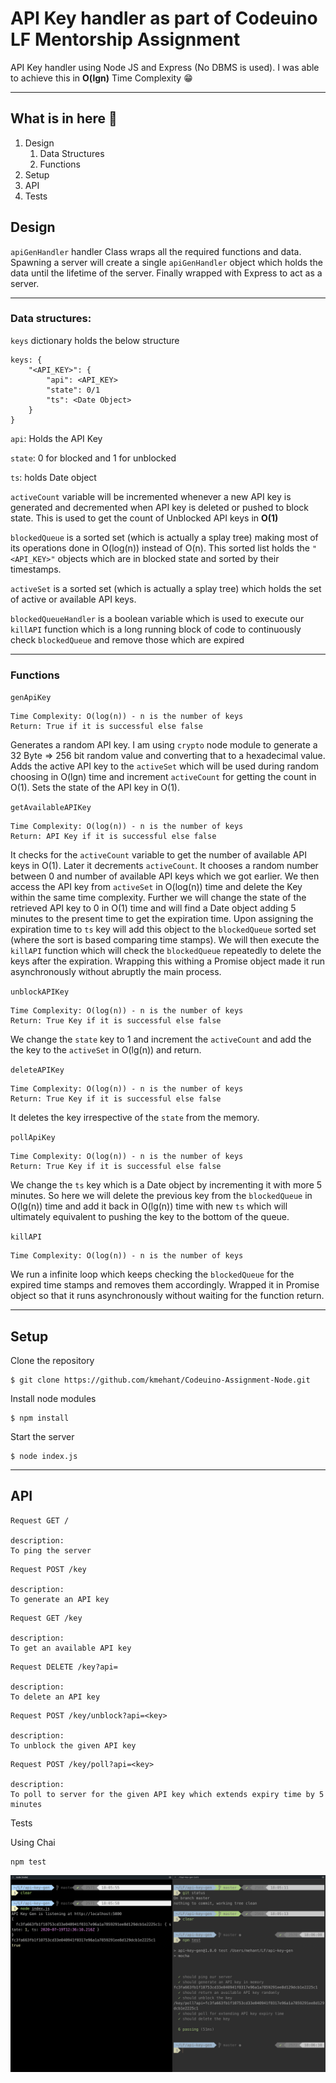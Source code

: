 # API Key handler as part of Codeuino LF Mentorship Assignment
API Key handler using Node JS and Express (No DBMS is used). I was able to achieve this in **O(lgn)** Time Complexity 😁

<hr>

## What is in here 🤔
1. Design
   1. Data Structures
   2. Functions
2. Setup
3. API
4. Tests

## Design

`apiGenHandler` handler Class wraps all the required functions and data. Spawning a server will create a single `apiGenHandler` object which holds the data until the lifetime of the server. Finally wrapped with Express to act as a server.

<hr>

### Data structures:

`keys` dictionary holds the below structure
```
keys: {
    "<API_KEY>": {
        "api": <API_KEY>
        "state": 0/1
        "ts": <Date Object>
    }
}
```
`api`: Holds the API Key

`state`: 0 for blocked and 1 for unblocked

`ts`: holds Date object


`activeCount` variable will be incremented whenever a new API key is generated and decremented when API key is deleted or pushed to block state. This is used to get the count of Unblocked API keys in **O(1)**

`blockedQueue` is a sorted set (which is actually a splay tree) making most of its operations done in O(log(n)) instead of O(n). This sorted list holds the `"<API_KEY>"` objects which are in blocked state and sorted by their timestamps.

`activeSet` is a sorted set (which is actually a splay tree) which holds the set of active or available API keys.

`blockedQueueHandler` is a boolean variable which is used to execute our `killAPI` function which is a long running block of code to continuously check `blockedQueue` and remove those which are expired

<hr>

### Functions

`genApiKey`
```
Time Complexity: O(log(n)) - n is the number of keys
Return: True if it is successful else false
```

Generates a random API key. I am using `crypto` node module to generate a 32 Byte => 256 bit random value and converting that to a hexadecimal value. Adds the active API key to the `activeSet` which will be used during random choosing in O(lgn) time and increment `activeCount` for getting the count in O(1). Sets the state of the API key in O(1).

`getAvailableAPIKey`
```
Time Complexity: O(log(n)) - n is the number of keys
Return: API Key if it is successful else false
```
It checks for the `activeCount` variable to get the number of available API keys in O(1). 
Later it decrements `activeCount`. It chooses a random number between 0 and number of available API keys which we got earlier. We then access the API key from `activeSet` in O(log(n)) time and delete the Key within the same time complexity. Further we will change the state of the retrieved API key to 0 in O(1) time and will find a Date object adding 5 minutes to the present time to get the expiration time. Upon assigning the expiration time to `ts` key will add this object to the `blockedQueue` sorted set (where the sort is based comparing time stamps). We will then execute the `killAPI` function which will check the `blockedQueue` repeatedly to delete the keys after the expiration. Wrapping this withing a Promise object made it run asynchronously without abruptly the main process.

`unblockAPIKey`
```
Time Complexity: O(log(n)) - n is the number of keys
Return: True Key if it is successful else false
```
We change the `state` key to 1 and increment the `activeCount` and add the the key to the `activeSet` in O(lg(n)) and return.

`deleteAPIKey`
```
Time Complexity: O(log(n)) - n is the number of keys
Return: True Key if it is successful else false
```
It deletes the key irrespective of the `state` from the memory.

`pollApiKey`
```
Time Complexity: O(log(n)) - n is the number of keys
Return: True Key if it is successful else false
```
We change the `ts` key which is a Date object by incrementing it with more 5 minutes. So here we will delete the previous key from the `blockedQueue` in O(lg(n)) time and add it back in O(lg(n)) time with new `ts` which will ultimately equivalent to pushing the key to the bottom of the queue.

`killAPI`
```
Time Complexity: O(log(n)) - n is the number of keys
```
We run a infinite loop which keeps checking the `blockedQueue` for the expired time stamps and removes them accordingly. Wrapped it in Promise object so that it runs asynchronously without waiting for the function return.

<hr>

## Setup

Clone the repository
```
$ git clone https://github.com/kmehant/Codeuino-Assignment-Node.git
```

Install node modules
```
$ npm install
```

Start the server
```
$ node index.js
```

<hr>

## API

```
Request GET /

description:
To ping the server
```

```
Request POST /key

description:
To generate an API key
```

```
Request GET /key

description:
To get an available API key
```

```
Request DELETE /key?api=

description:
To delete an API key
```


```
Request POST /key/unblock?api=<key>

description:
To unblock the given API key
```

```
Request POST /key/poll?api=<key>

description:
To poll to server for the given API key which extends expiry time by 5 minutes
```
Tests


Using Chai

```
npm test
```

![tests](./tests.png)


